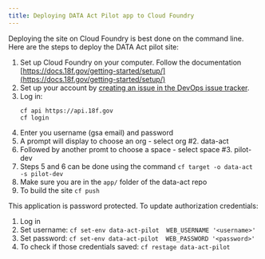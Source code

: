 ```yaml
---
title: Deploying DATA Act Pilot app to Cloud Foundry
---
```

Deploying the site on Cloud Foundry is best done on the command line. Here are the steps to deploy the DATA Act pilot site: 

1. Set up Cloud Foundry on your computer. Follow the documentation [https://docs.18f.gov/getting-started/setup/](https://docs.18f.gov/getting-started/setup/)
2. Set up your account by [creating an issue in the DevOps issue tracker](https://github.com/18F/DevOps/issues/new). 
3. Log in: 
    ```	
    cf api https://api.18f.gov
    cf login
    ```
4. Enter you username (gsa email) and password
5. A prompt will display to choose an org - select org #2. data-act
6. Followed by another promt to choose a space - select space #3. pilot-dev
7. Steps 5 and 6 can be done using the command `cf target -o data-act -s pilot-dev`
8. Make sure you are in the `app/` folder of the data-act repo
9. To build the site `cf push`

This application is password protected. To update authorization credentials: 
1. Log in
2. Set username: `cf set-env data-act-pilot  WEB_USERNAME '<username>'`
3. Set password:  `cf set-env data-act-pilot  WEB_PASSWORD '<password>'` 
4. To check if those credentials saved: `cf restage data-act-pilot` 



